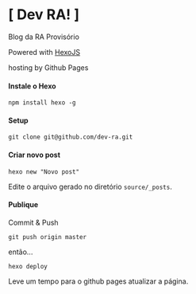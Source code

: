 [ Dev RA! ]
======

Blog da RA Provisório

Powered with [HexoJS](https://github.com/hexojs/hexo)

hosting by Github Pages

#### Instale o Hexo
`npm install hexo -g`

#### Setup
`git clone git@github.com/dev-ra.git`

#### Criar novo post
`hexo new "Novo post"`

Edite o arquivo gerado no diretório `source/_posts`.

#### Publique
Commit & Push

`git push origin master`

então...

`hexo deploy`

Leve um tempo para o github pages atualizar a página.